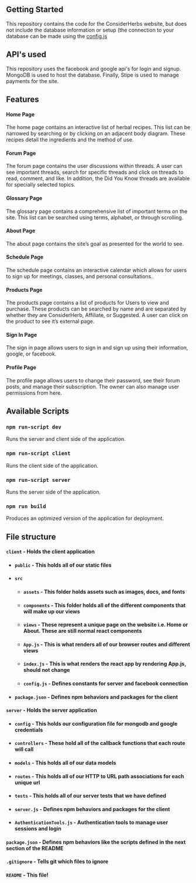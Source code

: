 ## Getting Started
This repository contains the code for the ConsiderHerbs website, but does not include the database information or setup (the connection to your database can be made using the [config.js](server/config/config.js)

## API's used
This repository uses the facebook and google api's for login and signup. MongoDB is used to host the database. Finally, Stipe is used to manage payments for the site.

## Features
#### Home Page
The home page contains an interactive list of herbal recipes. This list can be narrowed by searching or by clicking on an adjacent body diagram. These recipes detail the ingredients and the method of use.

#### Forum Page
The forum page contains the user discussions within threads. A user can see important threads, search for specific threads and click on threads to read, comment, and like. In addition, the Did You Know threads are available for specially selected topics.

#### Glossary Page
The glossary page contains a comprehensive list of important terms on the site. This list can be searched using terms, alphabet, or through scrolling.

#### About Page
The about page contains the site’s goal as presented for the world to see.

#### Schedule Page
The schedule page contains an interactive calendar which allows for users to sign up for meetings, classes, and personal consultations.

#### Products Page
The products page contains a list of products for Users to view and purchase. These products can be searched by name and are separated by whether they are ConsiderHerb, Affiliate, or Suggested. A user can click on the product to see it’s external page.

#### Sign In Page
The sign in page allows users to sign in and sign up using their information, google, or facebook.

#### Profile Page
The profile page allows users to change their password, see their forum posts, and manage their subscription. The owner can also manage user permissions from here.

## Available Scripts
### `npm run-script dev`
Runs the server and client side of the application.

### `npm run-script client`
Runs the client side of the application.

### `npm run-script server`
Runs the server side of the application.

### `npm run build`
Produces an optimized version of the application for deployment.

## File structure
#### `client` - Holds the client application
- #### `public` - This holds all of our static files
- #### `src`
    - #### `assets` - This folder holds assets such as images, docs, and fonts
    - #### `components` - This folder holds all of the different components that will make up our views
    - #### `views` - These represent a unique page on the website i.e. Home or About. These are still normal react components
    - #### `App.js` - This is what renders all of our browser routes and different views
    - #### `index.js` - This is what renders the react app by rendering App.js, should not change
    - #### `config.js` - Defines constants for server and facebook connection
- #### `package.json` - Defines npm behaviors and packages for the client
#### `server` - Holds the server application
- #### `config` - This holds our configuration file for mongodb and google credentials
- #### `controllers` - These hold all of the callback functions that each route will call
- #### `models` - This holds all of our data models
- #### `routes` - This holds all of our HTTP to URL path associations for each unique url
- #### `tests` - This holds all of our server tests that we have defined
- #### `server.js` - Defines npm behaviors and packages for the client
- #### `AuthenticationTools.js` - Authentication tools to manage user sessions and login
#### `package.json` - Defines npm behaviors like the scripts defined in the next section of the README
#### `.gitignore` - Tells git which files to ignore
#### `README` - This file!
